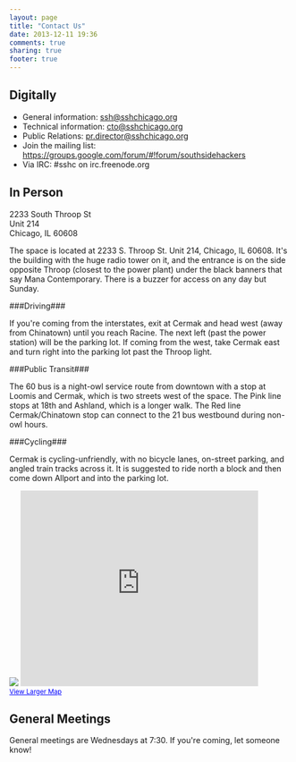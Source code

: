 ```yaml
---
layout: page
title: "Contact Us"
date: 2013-12-11 19:36
comments: true
sharing: true
footer: true
---
```


Digitally
---------

- General information: ssh@sshchicago.org
- Technical information: cto@sshchicago.org
- Public Relations: pr.director@sshchicago.org
- Join the mailing list: https://groups.google.com/forum/#!forum/southsidehackers
- Via IRC: #sshc on irc.freenode.org

In Person
-------
2233 South Throop St  
Unit 214  
Chicago, IL 60608  

The space is located at 2233 S. Throop St. Unit 214, Chicago, IL 60608. It's the building with the huge radio tower on it, and the entrance is on the side opposite Throop (closest to the power plant) under the black banners that say Mana Contemporary. There is a buzzer for access on any day but Sunday.

###Driving###

If you're coming from the interstates, exit at Cermak and head west (away from Chinatown) until you reach Racine. The next left (past the power station) will be the parking lot. If coming from the west, take Cermak east and turn right into the parking lot past the Throop light.

###Public Transit###

The 60 bus is a night-owl service route from downtown with a stop at Loomis and Cermak, which is two streets west of the space. The Pink line stops at 18th and Ashland, which is a longer walk. The Red line Cermak/Chinatown stop can connect to the 21 bus westbound during non-owl hours.

###Cycling###

Cermak is cycling-unfriendly, with no bicycle lanes, on-street parking, and angled train tracks across it. It is suggested to ride north a block and then come down Allport and into the parking lot.


<img src="http://wiki.sshchicago.org/images/d/d3/Sshc-map.png">

<iframe width="425" height="350" frameborder="0" scrolling="no" marginheight="0" marginwidth="0" src="https://maps.google.com/maps?f=q&amp;source=s_q&amp;hl=en&amp;geocode=&amp;q=2233+South+Throop+Street,+Chicago,+IL&amp;aq=0&amp;oq=2233+South+Thro&amp;sll=41.833733,-87.731964&amp;sspn=0.646672,1.674042&amp;ie=UTF8&amp;hq=&amp;hnear=2233+S+Throop+St,+Chicago,+Illinois+60608&amp;t=m&amp;z=14&amp;ll=41.850564,-87.658067&amp;output=embed"></iframe><br /><small><a href="https://maps.google.com/maps?f=q&amp;source=embed&amp;hl=en&amp;geocode=&amp;q=2233+South+Throop+Street,+Chicago,+IL&amp;aq=0&amp;oq=2233+South+Thro&amp;sll=41.833733,-87.731964&amp;sspn=0.646672,1.674042&amp;ie=UTF8&amp;hq=&amp;hnear=2233+S+Throop+St,+Chicago,+Illinois+60608&amp;t=m&amp;z=14&amp;ll=41.850564,-87.658067" style="color:#0000FF;text-align:left">View Larger Map</a></small>

General Meetings
----------------

General meetings are Wednesdays at 7:30. If you're coming, let someone know!
